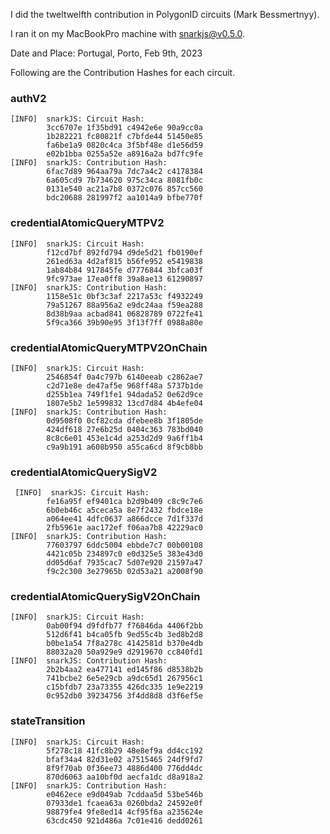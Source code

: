 I did the tweltwelfth contribution in PolygonID circuits (Mark Bessmertnyy).

I ran it on my MacBookPro machine with snarkjs@v0.5.0.

Date and Place: Portugal, Porto, Feb 9th, 2023

Following are the Contribution Hashes for each circuit.

### authV2

```
[INFO]  snarkJS: Circuit Hash: 
		3cc6707e 1f35bd91 c4942e6e 90a9cc0a
		1b282221 fc80821f c7bfde44 51450e85
		fa6be1a9 0820c4ca 3f5bf48e d1e56d59
		e02b1bba 0255a52e a8916a2a bd7fc9fe
[INFO]  snarkJS: Contribution Hash: 
		6fac7d89 964aa79a 7dc7a4c2 c4178384
		6a605cd9 7b734620 975c34ca 8081fb0c
		0131e540 ac21a7b8 0372c076 857cc560
		bdc20688 281997f2 aa1014a9 bfbe770f
```

### credentialAtomicQueryMTPV2

```
[INFO]  snarkJS: Circuit Hash: 
		f12cd7bf 892fd794 d9de5d21 fb0190ef
		261ed63a 4d2af815 b56fe952 e5419838
		1ab84b84 917845fe d7776844 3bfca03f
		9fc973ae 17ea0ff8 39a8ae13 61290897
[INFO]  snarkJS: Contribution Hash: 
		1158e51c 0bf3c3af 2217a53c f4932249
		79a51267 88a956a2 e9dc24aa f59ea288
		8d38b9aa acbad841 06828789 0722fe41
		5f9ca366 39b90e95 3f13f7ff 0988a80e
```

### credentialAtomicQueryMTPV2OnChain

```
[INFO]  snarkJS: Circuit Hash: 
		2546854f 0a4c797b 6140eeab c2862ae7
		c2d71e8e de47af5e 968ff48a 5737b1de
		d255b1ea 749f1fe1 94dada52 0e62d9ce
		1807e5b2 1e599832 13cd7d84 4b4efe04
[INFO]  snarkJS: Contribution Hash: 
		0d9508f0 0cf82cda dfebee8b 3f1805de
		424df618 27e6b25d 0404c363 783bd040
		8c8c6e01 453e1c4d a253d2d9 9a6ff1b4
		c9a9b191 a608b950 a55ca6cd 8f9cb8bb
```

### credentialAtomicQuerySigV2

```
 [INFO]  snarkJS: Circuit Hash: 
		fe16a95f ef9401ca b2d9b409 c8c9c7e6
		6b0eb46c a5ceca5a 8e7f2432 fbdce18e
		a064ee41 4dfc0637 a866dcce 7d1f337d
		2fb5961e aac172ef f06aa7b8 42229ac0
[INFO]  snarkJS: Contribution Hash: 
		77603797 6ddc5004 ebbde7c7 00b00108
		4421c05b 234897c0 e0d325e5 383e43d0
		dd05d6af 7935cac7 5d07e920 21597a47
		f9c2c300 3e27965b 02d53a21 a2008f90
```

### credentialAtomicQuerySigV2OnChain


```
[INFO]  snarkJS: Circuit Hash: 
		0ab00f94 d9fdfb77 f76846da 4406f2bb
		512d6f41 b4ca05fb 9ed55c4b 3ed8b2d8
		b0be1a54 7f8a278c 4142581d b370e4db
		88032a20 50a929e9 d2919670 cc840fd1
[INFO]  snarkJS: Contribution Hash: 
		2b2b4aa2 ea477141 ed145f86 d8538b2b
		741bcbe2 6e5e29cb a9dc65d1 267956c1
		c15bfdb7 23a73355 426dc335 1e9e2219
		0c952db0 39234756 3f4dd8d8 d3f6ef5e
```

### stateTransition

```
[INFO]  snarkJS: Circuit Hash: 
		5f278c18 41fc8b29 48e8ef9a dd4cc192
		bfaf34a4 82d31e02 a7515465 24df9fd7
		8f9f70ab 0f36ee73 4886d400 776dd4dc
		870d6063 aa10bf0d aecfa1dc d8a918a2
[INFO]  snarkJS: Contribution Hash: 
		e0462ece e9d049ab 7cddaa5d 53be546b
		07933de1 fcaea63a 0260bda2 24592e0f
		98879fe4 9fe8ed14 4cf95f6a a235624e
		63cdc450 921d486a 7c01e416 dedd0261
```
